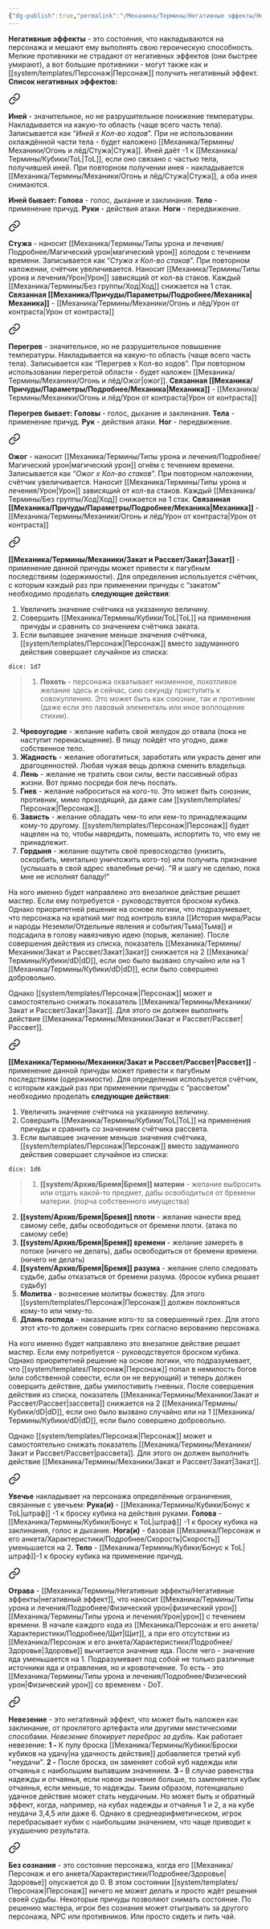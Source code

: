 ```yaml
---
{"dg-publish":true,"permalink":"/Механика/Термины/Негативные эффекты/Негативные эффекты/","noteIcon":"","created":"2025-08-21T13:47:43.536+03:00","updated":"2025-08-20T17:08:39.525+03:00"}
---
```


**Негативные эффекты** - это состояния, что накладываются на персонажа и мешают ему выполнять свою героическую способность. Мелкие противники не страдают от негативных эффектов (они быстрее умирают), а вот большие противники - могут также как и [[system/templates/Персонаж\|Персонаж]] получить негативный эффект. 
**Список негативных эффектов:**

<div class="transclusion internal-embed is-loaded"><a class="markdown-embed-link" href="/Механика/Термины/Механики/Огонь и лёд/Иней/" aria-label="Open link"><svg xmlns="http://www.w3.org/2000/svg" width="24" height="24" viewBox="0 0 24 24" fill="none" stroke="currentColor" stroke-width="2" stroke-linecap="round" stroke-linejoin="round" class="svg-icon lucide-link"><path d="M10 13a5 5 0 0 0 7.54.54l3-3a5 5 0 0 0-7.07-7.07l-1.72 1.71"></path><path d="M14 11a5 5 0 0 0-7.54-.54l-3 3a5 5 0 0 0 7.07 7.07l1.71-1.71"></path></svg></a><div class="markdown-embed">




**Иней** - значительное, но не разрушительное понижение температуры. Накладывается на какую-то область (чаще всего часть тела). Записывается как “*Иней х Кол-во ходов*”. При не использовании охлаждённой части тела - будет наложено [[Механика/Термины/Механики/Огонь и лёд/Стужа\|Стужа]]. Иней даёт -1 к [[Механика/Термины/Кубики/ToL\|ToL]], если оно связано с частью тела, получившей иней. При повторном получении инея - накладывается [[Механика/Термины/Механики/Огонь и лёд/Стужа\|Стужа]], а оба инея снимаются. 

**Иней бывает:**
**Голова** - голос, дыхание и заклинания.
**Тело** - применение причуд.
**Руки** - действия атаки.
**Ноги** - передвижение.

</div></div>


<div class="transclusion internal-embed is-loaded"><a class="markdown-embed-link" href="/Механика/Термины/Механики/Огонь и лёд/Стужа/" aria-label="Open link"><svg xmlns="http://www.w3.org/2000/svg" width="24" height="24" viewBox="0 0 24 24" fill="none" stroke="currentColor" stroke-width="2" stroke-linecap="round" stroke-linejoin="round" class="svg-icon lucide-link"><path d="M10 13a5 5 0 0 0 7.54.54l3-3a5 5 0 0 0-7.07-7.07l-1.72 1.71"></path><path d="M14 11a5 5 0 0 0-7.54-.54l-3 3a5 5 0 0 0 7.07 7.07l1.71-1.71"></path></svg></a><div class="markdown-embed">




**Стужа** - наносит [[Механика/Термины/Типы урона и лечения/Подробнее/Магический урон\|магический урон]] холодом с течением времени. Записывается как “*Стужа х Кол-во стаков*”. При повторном наложении, счётчик увеличивается. Наносит [[Механика/Термины/Типы урона и лечения/Урон\|Урон]] зависящий от кол-ва стаков. Каждый [[Механика/Термины/Без группы/Ход\|Ход]] снижается на 1 стак. 
**Связанная [[Механика/Причуды/Параметры/Подробнее/Механика\|Механика]]** - [[Механика/Термины/Механики/Огонь и лёд/Урон от контраста\|Урон от контраста]]

</div></div>


<div class="transclusion internal-embed is-loaded"><a class="markdown-embed-link" href="/Механика/Термины/Механики/Огонь и лёд/Перегрев/" aria-label="Open link"><svg xmlns="http://www.w3.org/2000/svg" width="24" height="24" viewBox="0 0 24 24" fill="none" stroke="currentColor" stroke-width="2" stroke-linecap="round" stroke-linejoin="round" class="svg-icon lucide-link"><path d="M10 13a5 5 0 0 0 7.54.54l3-3a5 5 0 0 0-7.07-7.07l-1.72 1.71"></path><path d="M14 11a5 5 0 0 0-7.54-.54l-3 3a5 5 0 0 0 7.07 7.07l1.71-1.71"></path></svg></a><div class="markdown-embed">




**Перегрев** - значительное, но не разрушительное повышение температуры. Накладывается на какую-то область (чаще всего часть тела). Записывается как “Перегрев х Кол-во ходов”. При повторном использовании перегретой области - будет наложен [[Механика/Термины/Механики/Огонь и лёд/Ожог\|ожог]]. 
**Связанная [[Механика/Причуды/Параметры/Подробнее/Механика\|Механика]]** - [[Механика/Термины/Механики/Огонь и лёд/Урон от контраста\|Урон от контраста]]

**Перегрев бывает:**
**Головы** - голос, дыхание и заклинания.
**Тела** - применение причуд.
**Рук** - действия атаки.
**Ног** - передвижение.

</div></div>


<div class="transclusion internal-embed is-loaded"><a class="markdown-embed-link" href="/Механика/Термины/Механики/Огонь и лёд/Ожог/" aria-label="Open link"><svg xmlns="http://www.w3.org/2000/svg" width="24" height="24" viewBox="0 0 24 24" fill="none" stroke="currentColor" stroke-width="2" stroke-linecap="round" stroke-linejoin="round" class="svg-icon lucide-link"><path d="M10 13a5 5 0 0 0 7.54.54l3-3a5 5 0 0 0-7.07-7.07l-1.72 1.71"></path><path d="M14 11a5 5 0 0 0-7.54-.54l-3 3a5 5 0 0 0 7.07 7.07l1.71-1.71"></path></svg></a><div class="markdown-embed">




**Ожог** - наносит [[Механика/Термины/Типы урона и лечения/Подробнее/Магический урон\|магический урон]] огнём с течением времени. Записывается как “*Ожог х Кол-во стаков*”. При повторном наложении, счётчик увеличивается. Наносит [[Механика/Термины/Типы урона и лечения/Урон\|Урон]] зависящий от кол-ва стаков. Каждый [[Механика/Термины/Без группы/Ход\|Ход]] снижается на 1 стак. 
**Связанная [[Механика/Причуды/Параметры/Подробнее/Механика\|Механика]]** - [[Механика/Термины/Механики/Огонь и лёд/Урон от контраста\|Урон от контраста]]

</div></div>


<div class="transclusion internal-embed is-loaded"><a class="markdown-embed-link" href="/Механика/Термины/Механики/Закат и Рассвет/Закат/" aria-label="Open link"><svg xmlns="http://www.w3.org/2000/svg" width="24" height="24" viewBox="0 0 24 24" fill="none" stroke="currentColor" stroke-width="2" stroke-linecap="round" stroke-linejoin="round" class="svg-icon lucide-link"><path d="M10 13a5 5 0 0 0 7.54.54l3-3a5 5 0 0 0-7.07-7.07l-1.72 1.71"></path><path d="M14 11a5 5 0 0 0-7.54-.54l-3 3a5 5 0 0 0 7.07 7.07l1.71-1.71"></path></svg></a><div class="markdown-embed">




**[[Механика/Термины/Механики/Закат и Рассвет/Закат\|Закат]]** - применение данной причуды может привести к пагубным последствиям (одержимости). Для определения используется счётчик, с которым каждый раз при применении причуды с “закатом” необходимо проделать **следующие действия**:
1. Увеличить значение счётчика на указанную величину.
2. Совершить [[Механика/Термины/Кубики/ToL\|ToL]] на применения причуды и сравнить со значением счётчика заката.
3. Если выпавшее значение меньше значения счётчика, [[system/templates/Персонаж\|Персонаж]] вместо задуманного действия совершает случайное из списка:

`dice: 1d7`
>1. **Похоть** - персонажа охватывает низменное, похотливое желание здесь и сейчас, сию секунду приступить к совокуплению. Это может быть как союзник, так и противник (даже если это лавовый элементаль или иное воплощение стихии). 
2. **Чревоугодие** - желание набить свой желудок до отвала (пока не наступит перенасыщение). В пищу пойдёт что угодно, даже собственное тело. 
3. **Жадность** - желание обогатиться, заработать или украсть денег или драгоценностей. Любая чужая вещь должна сменить владельца. 
4. **Лень** - желание не тратить свои силы, вести пассивный образ жизни. Вот прямо посреди боя лечь поспать.
5. **Гнев** - желание наброситься на кого-то. Это может быть союзник, противник, мимо проходящий, да даже сам [[system/templates/Персонаж\|Персонаж]]. 
6. **Зависть** - желание обладать чем-то или кем-то принадлежащим кому-то другому. [[system/templates/Персонаж\|Персонаж]] будет нацелен на то, чтобы навредить, помешать, испортить то, что ему не принадлежит. 
7. **Гордыня** - желание ощутить своё превосходство (унизить, оскорбить, ментально уничтожить кого-то) или получить признание (услышать в свой адрес хвалебные речи). "Я и шагу не сделаю, пока мне не исполнят баладу!"

На кого именно будет направлено это внезапное действие решает мастер. Если ему потребуется - руководствуется броском кубика. Однако приоритетней решение на основе логики, что подразумевает, что персонажа на краткий миг под контроль взяла [[История мира/Расы и народы Неземли/Отдельные явления и события/Тьма\|Тьма]] и подсадила в голову навязчивую идею (порыв, желание). 
После совершения действия из списка, показатель [[Механика/Термины/Механики/Закат и Рассвет/Закат\|Закат]] снижается на 2 [[Механика/Термины/Кубики/dD\|dD]], если оно было вызвано случайно или на 1 [[Механика/Термины/Кубики/dD\|dD]], если было совершено добровольно. 

Однако [[system/templates/Персонаж\|Персонаж]] может и самостоятельно снижать показатель [[Механика/Термины/Механики/Закат и Рассвет/Закат\|Закат]]. Для этого он должен выполнить действие [[Механика/Термины/Механики/Закат и Рассвет/Рассвет\|Рассвет]].

</div></div>


<div class="transclusion internal-embed is-loaded"><a class="markdown-embed-link" href="/Механика/Термины/Механики/Закат и Рассвет/Рассвет/" aria-label="Open link"><svg xmlns="http://www.w3.org/2000/svg" width="24" height="24" viewBox="0 0 24 24" fill="none" stroke="currentColor" stroke-width="2" stroke-linecap="round" stroke-linejoin="round" class="svg-icon lucide-link"><path d="M10 13a5 5 0 0 0 7.54.54l3-3a5 5 0 0 0-7.07-7.07l-1.72 1.71"></path><path d="M14 11a5 5 0 0 0-7.54-.54l-3 3a5 5 0 0 0 7.07 7.07l1.71-1.71"></path></svg></a><div class="markdown-embed">




**[[Механика/Термины/Механики/Закат и Рассвет/Рассвет\|Рассвет]]** - применение данной причуды может привести к пагубным последствиям (одержимости). Для определения используется счётчик, с которым каждый раз при применении причуды с “рассветом” необходимо проделать **следующие действия**:
1. Увеличить значение счётчика на указанную величину.
2. Совершить [[Механика/Термины/Кубики/ToL\|ToL]] на применения причуды и сравнить со значением счётчика рассвета.
3. Если выпавшее значение меньше значения счётчика, [[system/templates/Персонаж\|Персонаж]] вместо задуманного действия совершает случайное из списка:

`dice: 1d6`

>1. **[[system/Архив/Бремя\|Бремя]] материи** - желание выбросить или отдать какой-то предмет, дабы освободиться от бремени материи. (порча собственного имущества)
2. **[[system/Архив/Бремя\|Бремя]] плоти** - желание нанести вред самому себе, дабы освободиться от бремени плоти. (атака по самому себе)
3. **[[system/Архив/Бремя\|Бремя]] времени** - желание замереть в потоке (ничего не делать), дабы освободиться от бремени времени. (ничего не делать)
4. **[[system/Архив/Бремя\|Бремя]] разума** - желание слепо следовать судьбе, дабы отказаться от бремени разума. (бросок кубика решает судьбу)
5. **Молитва** - вознесение молитвы божеству. Для этого [[system/templates/Персонаж\|Персонаж]] должен поклоняться кому-то или чему-то. 
6. **Длань господа** - наказание кого-то за совершенный грех. Для этого этот кто-то должен совершить грех согласно верованию персонажа.

На кого именно будет направлено это внезапное действие решает мастер. Если ему потребуется - руководствуется броском кубика. Однако приоритетней решение на основе логики, что подразумевает, что [[system/templates/Персонаж\|Персонаж]] попал в немилость богов (или собственной совести, если он не верующий) и теперь должен совершить действие, дабы умилостивить гневных. 
После совершения действия из списка, показатель [[Механика/Термины/Механики/Закат и Рассвет/Рассвет\|зассвета]] снижается на 2 [[Механика/Термины/Кубики/dD\|dD]], если оно было вызвано случайно или на 1 [[Механика/Термины/Кубики/dD\|dD]], если было совершено добровольно. 

Однако [[system/templates/Персонаж\|Персонаж]] может и самостоятельно снижать показатель [[Механика/Термины/Механики/Закат и Рассвет/Рассвет\|рассвета]]. Для этого он должен выполнить действие [[Механика/Термины/Механики/Закат и Рассвет/Закат\|Закат]].

</div></div>


<div class="transclusion internal-embed is-loaded"><a class="markdown-embed-link" href="/Механика/Термины/Негативные эффекты/Увечье/" aria-label="Open link"><svg xmlns="http://www.w3.org/2000/svg" width="24" height="24" viewBox="0 0 24 24" fill="none" stroke="currentColor" stroke-width="2" stroke-linecap="round" stroke-linejoin="round" class="svg-icon lucide-link"><path d="M10 13a5 5 0 0 0 7.54.54l3-3a5 5 0 0 0-7.07-7.07l-1.72 1.71"></path><path d="M14 11a5 5 0 0 0-7.54-.54l-3 3a5 5 0 0 0 7.07 7.07l1.71-1.71"></path></svg></a><div class="markdown-embed">




**Увечье** накладывает на персонажа определённые ограничения, связанные с увечьем:
 **Рука(и)** - [[Механика/Термины/Кубики/Бонус к ToL\|штраф]] -1 к броску кубика на действия руками.
 **Голова** - [[Механика/Термины/Кубики/Бонус к ToL\|штраф]] -1 к броску кубика на заклинания, голос и дыхание.
 **Нога(и)** - базовая [[Механика/Персонаж и его анкета/Характеристики/Подробнее/Скорость\|Скорость]] уменьшается на 2. 
 **Тело** - [[Механика/Термины/Кубики/Бонус к ToL\|штраф]]-1 к броску кубика на применение причуд.

</div></div>


<div class="transclusion internal-embed is-loaded"><a class="markdown-embed-link" href="/Механика/Термины/Негативные эффекты/Отрава/" aria-label="Open link"><svg xmlns="http://www.w3.org/2000/svg" width="24" height="24" viewBox="0 0 24 24" fill="none" stroke="currentColor" stroke-width="2" stroke-linecap="round" stroke-linejoin="round" class="svg-icon lucide-link"><path d="M10 13a5 5 0 0 0 7.54.54l3-3a5 5 0 0 0-7.07-7.07l-1.72 1.71"></path><path d="M14 11a5 5 0 0 0-7.54-.54l-3 3a5 5 0 0 0 7.07 7.07l1.71-1.71"></path></svg></a><div class="markdown-embed">




**Отрава** - [[Механика/Термины/Негативные эффекты/Негативные эффекты\|негативный эффект]], что наносит [[Механика/Термины/Типы урона и лечения/Подробнее/Физический урон\|физический урон]] [[Механика/Термины/Типы урона и лечения/Урон\|урон]] с течением времени. В начале каждого хода из [[Механика/Персонаж и его анкета/Характеристики/Подробнее/Щит\|Щит]], а при его отсутствии из [[Механика/Персонаж и его анкета/Характеристики/Подробнее/Здоровье\|Здоровье]] вычитается значение яда. После чего - значение яда уменьшается на 1. Подразумевает под собой не только различные источники яда и отравления, но и кровотечение. То есть - это [[Механика/Термины/Типы урона и лечения/Подробнее/Физический урон\|Физический урон]] со временем - DoT.

</div></div>


<div class="transclusion internal-embed is-loaded"><a class="markdown-embed-link" href="/Механика/Термины/Негативные эффекты/Невезение/" aria-label="Open link"><svg xmlns="http://www.w3.org/2000/svg" width="24" height="24" viewBox="0 0 24 24" fill="none" stroke="currentColor" stroke-width="2" stroke-linecap="round" stroke-linejoin="round" class="svg-icon lucide-link"><path d="M10 13a5 5 0 0 0 7.54.54l3-3a5 5 0 0 0-7.07-7.07l-1.72 1.71"></path><path d="M14 11a5 5 0 0 0-7.54-.54l-3 3a5 5 0 0 0 7.07 7.07l1.71-1.71"></path></svg></a><div class="markdown-embed">




**Невезение** - это негативный эффект, что может быть наложен как заклинание, от проклятого артефакта или другими мистическими способами. *Невезение блокирует переброс за дубль*.
Как работает невезение:
**1 -** К пулу броска [[Механика/Термины/Кубики/Броски кубиков на удачу\|на удачность действия]] добавляется третий куб "неудачи". 
**2 -** После броска, он заменяет собой куб надежды или отчаянья с наибольшим выпавшим значением. 
**3 -** В случае равенства надежды и отчаянья, если новое значение больше, то заменяется кубик отчаянья, если меньше, то надежды. 
Таким образом, потенциально удачное действие может стать неудачным. Но может быть и обратный эффект, когда, например, на кубах надежды и отчаянья 1 и 2, а на кубе неудачи 3,4,5 или даже 6. Однако в среднеарифметическом, игрок перебрасывает кубик с наибольшим значением, что чаще приводит к ухудшению результата.


</div></div>


<div class="transclusion internal-embed is-loaded"><a class="markdown-embed-link" href="/Механика/Термины/Негативные эффекты/Без сознания/" aria-label="Open link"><svg xmlns="http://www.w3.org/2000/svg" width="24" height="24" viewBox="0 0 24 24" fill="none" stroke="currentColor" stroke-width="2" stroke-linecap="round" stroke-linejoin="round" class="svg-icon lucide-link"><path d="M10 13a5 5 0 0 0 7.54.54l3-3a5 5 0 0 0-7.07-7.07l-1.72 1.71"></path><path d="M14 11a5 5 0 0 0-7.54-.54l-3 3a5 5 0 0 0 7.07 7.07l1.71-1.71"></path></svg></a><div class="markdown-embed">




**Без сознания** - это состояние персонажа, когда его [[Механика/Персонаж и его анкета/Характеристики/Подробнее/Здоровье\|Здоровье]] опускается до 0. В этом состоянии [[system/templates/Персонаж\|Персонаж]] ничего не может делать и просто ждёт решения своей судьбы. Некоторые причуды позволяют снимать состояние. По решению мастера, игрок без сознания может отыгрывать за другого персонажа, NPC или противников. Или просто сидеть и пить чай.

</div></div>
